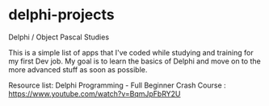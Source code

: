 # delphi-projects
Delphi / Object Pascal Studies

This is a simple list of apps that I've coded while studying and training for my first Dev job. My goal is to learn the basics of Delphi and move on to the more advanced stuff as soon as possible.

Resource list:
Delphi Programming - Full Beginner Crash Course : https://www.youtube.com/watch?v=BqmJpFbRY2U
